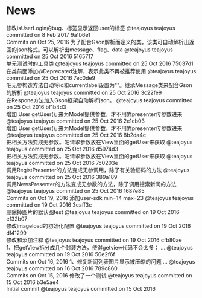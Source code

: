 # News
修改isUserLogin的bug、标签显示返回user的标签
@teajoyus
teajoyus committed on 8 Feb 2017
9a1b6e1  
Commits on Oct 25, 2016
为了配合Gson解析而定义的类，该类可自动解析出返回的json格式。可以解析出message、flag、data
@teajoyus
teajoyus committed on 25 Oct 2016
5165717  
单元测试时的工具类
@teajoyus
teajoyus committed on 25 Oct 2016
75037d1  
在类前面添加@Deprecated注解，表示此类不再被推荐使用
@teajoyus
teajoyus committed on 25 Oct 2016
7ec0de9  
吧无参构造方法自动将id和currentlabel设置为""。继承Message类来配合Gson的解析
@teajoyus
teajoyus committed on 25 Oct 2016
3c22fe9  
在Respone方法加入Gson框架自动解析json。
@teajoyus
teajoyus committed on 25 Oct 2016
bf1b4d3  
增加 User getUser(); 来为Model提供参数，才不用靠presenter传参数进来
@teajoyus
teajoyus committed on 25 Oct 2016
2e1cb03  
增加 User getUser(); 来为Model提供参数，才不用靠presenter传参数进来
@teajoyus
teajoyus committed on 25 Oct 2016
8b2da4c  
把相关方法变成无参数。吧请求参数放在View里面的getUser来获取
@teajoyus
teajoyus committed on 25 Oct 2016
d5974d3  
把相关方法变成无参数。吧请求参数放在View里面的getUser来获取
@teajoyus
teajoyus committed on 25 Oct 2016
7c0203e  
调用RegistPresenter的方法变成无参调用，除了有关验证码的方法
@teajoyus
teajoyus committed on 25 Oct 2016
389a189  
调用NewsPresenter的方法变成无参数的方法，除了调用搜索新闻的方法
@teajoyus
teajoyus committed on 25 Oct 2016
1687e85  
Commits on Oct 19, 2016
添加user-sdk min=14 max=23
@teajoyus
teajoyus committed on 19 Oct 2016
3caff3c  
删除掉图片的默认图test
@teajoyus
teajoyus committed on 19 Oct 2016
ef32b07  
修改imageload的初始化配置
@teajoyus
teajoyus committed on 19 Oct 2016
df41299  
修改和添加注释
@teajoyus
teajoyus committed on 19 Oct 2016
cfb80ae  
1、把getView拆分成几个封装方法，使得getview代码不会太多；  …
@teajoyus
teajoyus committed on 19 Oct 2016
50e2f6f  
Commits on Oct 16, 2016
1、修复新闻列表图片显示被压缩的问题  …
@teajoyus
teajoyus committed on 16 Oct 2016
789c860  
Commits on Oct 15, 2016
修改了一个测试
@teajoyus
teajoyus committed on 15 Oct 2016
b3e5ae4  
Initial commit
@teajoyus
teajoyus committed on 15 Oct 2016
